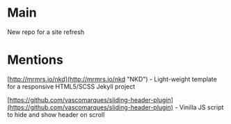 # Main
New repo for a site refresh

# Mentions

[http://mrmrs.io/nkd](http://mrmrs.io/nkd "NKD") - Light-weight template for a responsive HTML5/SCSS Jekyll project

[https://github.com/vascomarques/sliding-header-plugin](https://github.com/vascomarques/sliding-header-plugin) - Vinilla JS script to hide and show header on scroll
